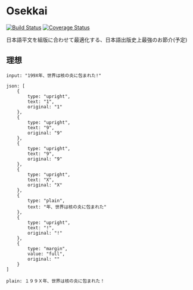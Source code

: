 Osekkai
=======

[![Build Status][travis-img]][travis-url]
[![Coverage Status][coveralls-img]][coveralls-url]

[travis-img]: https://travis-ci.org/hakatashi/osekkai.svg?branch=master
[travis-url]: https://travis-ci.org/hakatashi/osekkai
[coveralls-img]: https://coveralls.io/repos/hakatashi/osekkai/badge.svg?branch=master&service=github
[coveralls-url]: https://coveralls.io/github/hakatashi/osekkai?branch=master

日本語平文を組版に合わせて最適化する、日本語出版史上最強のお節介(予定)

## 理想

```
input: "199X年、世界は核の炎に包まれた!"

json: [
	{
		type: "upright",
		text: "1",
		original: "1"
	},
	{
		type: "upright",
		text: "9",
		original: "9"
	},
	{
		type: "upright",
		text: "9",
		original: "9"
	},
	{
		type: "upright",
		text: "X",
		original: "X"
	},
	{
		type: "plain",
		text: "年、世界は核の炎に包まれた"
	},
	{
		type: "upright",
		text: "!",
		original: "!"
	},
	{
		type: "margin",
		value: "full",
		original: ""
	}
]

plain: １９９Ｘ年、世界は核の炎に包まれた！　
```
